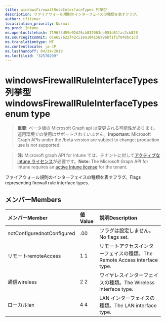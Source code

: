 ```yaml
---
title: windowsFirewallRuleInterfaceTypes 列挙型
description: ファイアウォール規則のインターフェイスの種類を表すフラグ。
author: tfitzmac
localization_priority: Normal
ms.prod: Intune
ms.openlocfilehash: 7196f3d59e92d26cb832063ce053d61fac2cb828
ms.sourcegitcommit: 0ce657622f42c510a104156a96bf1f1f040bc1cd
ms.translationtype: MT
ms.contentlocale: ja-JP
ms.lasthandoff: 04/24/2019
ms.locfileid: "32570209"
---
```

# <a name="windowsfirewallruleinterfacetypes-enum-type"></a><span data-ttu-id="a9286-103">windowsFirewallRuleInterfaceTypes 列挙型</span><span class="sxs-lookup"><span data-stu-id="a9286-103">windowsFirewallRuleInterfaceTypes enum type</span></span>

> <span data-ttu-id="a9286-104">**重要:** ベータ版の Microsoft Graph api は変更される可能性があります。運用環境での使用はサポートされていません。</span><span class="sxs-lookup"><span data-stu-id="a9286-104">**Important:** Microsoft Graph APIs under the /beta version are subject to change; production use is not supported.</span></span>

> <span data-ttu-id="a9286-105">**注:** Microsoft graph API for Intune では、テナントに対して[アクティブな intune ライセンス](https://go.microsoft.com/fwlink/?linkid=839381)が必要です。</span><span class="sxs-lookup"><span data-stu-id="a9286-105">**Note:** The Microsoft Graph API for Intune requires an [active Intune license](https://go.microsoft.com/fwlink/?linkid=839381) for the tenant.</span></span>

<span data-ttu-id="a9286-106">ファイアウォール規則のインターフェイスの種類を表すフラグ。</span><span class="sxs-lookup"><span data-stu-id="a9286-106">Flags representing firewall rule interface types.</span></span>

## <a name="members"></a><span data-ttu-id="a9286-107">メンバー</span><span class="sxs-lookup"><span data-stu-id="a9286-107">Members</span></span>
|<span data-ttu-id="a9286-108">メンバー</span><span class="sxs-lookup"><span data-stu-id="a9286-108">Member</span></span>|<span data-ttu-id="a9286-109">値</span><span class="sxs-lookup"><span data-stu-id="a9286-109">Value</span></span>|<span data-ttu-id="a9286-110">説明</span><span class="sxs-lookup"><span data-stu-id="a9286-110">Description</span></span>|
|:---|:---|:---|
|<span data-ttu-id="a9286-111">notConfigured</span><span class="sxs-lookup"><span data-stu-id="a9286-111">notConfigured</span></span>|<span data-ttu-id="a9286-112">.0</span><span class="sxs-lookup"><span data-stu-id="a9286-112">0</span></span>|<span data-ttu-id="a9286-113">フラグは設定しません。</span><span class="sxs-lookup"><span data-stu-id="a9286-113">No flags set.</span></span>|
|<span data-ttu-id="a9286-114">リモート</span><span class="sxs-lookup"><span data-stu-id="a9286-114">remoteAccess</span></span>|<span data-ttu-id="a9286-115">1 </span><span class="sxs-lookup"><span data-stu-id="a9286-115">1</span></span>|<span data-ttu-id="a9286-116">リモートアクセスインターフェイスの種類。</span><span class="sxs-lookup"><span data-stu-id="a9286-116">The Remote Access interface type.</span></span>|
|<span data-ttu-id="a9286-117">通信</span><span class="sxs-lookup"><span data-stu-id="a9286-117">wireless</span></span>|<span data-ttu-id="a9286-118">2 </span><span class="sxs-lookup"><span data-stu-id="a9286-118">2</span></span>|<span data-ttu-id="a9286-119">ワイヤレスインターフェイスの種類。</span><span class="sxs-lookup"><span data-stu-id="a9286-119">The Wireless interface type.</span></span>|
|<span data-ttu-id="a9286-120">ローカル</span><span class="sxs-lookup"><span data-stu-id="a9286-120">lan</span></span>|<span data-ttu-id="a9286-121">4 </span><span class="sxs-lookup"><span data-stu-id="a9286-121">4</span></span>|<span data-ttu-id="a9286-122">LAN インターフェイスの種類。</span><span class="sxs-lookup"><span data-stu-id="a9286-122">The LAN interface type.</span></span>|





